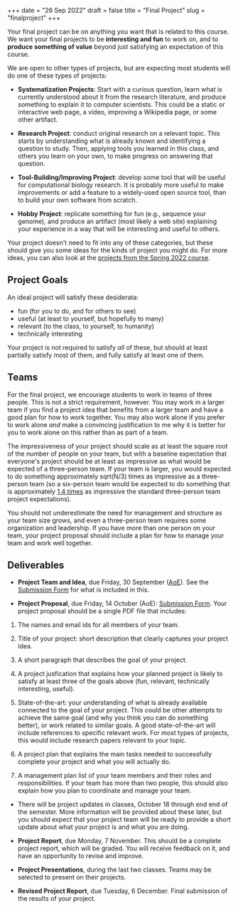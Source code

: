 +++
date = "26 Sep 2022"
draft = false
title = "Final Project"
slug = "finalproject"
+++

Your final project can be on anything you want that is related to this
course. We want your final projects to be **interesting and fun** to
work on, and to **produce something of value** beyond just satisfying
an expectation of this course.

We are open to other types of projects, but are expecting most
students will do one of these types of projects:

- **Systematization Projects**: Start with a curious question, learn
what is currently understood about it from the research literature,
and produce something to explain it to computer scientists. This could
be a static or interactive web page, a video, improving a Wikipedia
page, or some other artifact.

- **Research Project**: conduct original research on a relevant
    topic. This starts by understanding what is already known and
    identifying a question to study. Then, applying tools you learned
    in this class, and others you learn on your own, to make progress
    on answering that question.

- **Tool-Building/Improving Project**: develop some tool that will be
    useful for computational biology research. It is probably more
    useful to make improvements or add a feature to a widely-used open
    source tool, than to build your own software from scratch.

- **Hobby Project**: replicate something for fun (e.g., sequence your
genome), and produce an artifact (most likely a web site) explaining
your experience in a way that will be interesting and useful to
others.

Your project doesn't need to fit into any of these categories, but
these should give you some ideas for the kinds of project you might
do. For more ideas, you can also look at the [projects from the Spring
2022 course](https://computingbiology.github.io/s22/finalprojects/).

## Project Goals

An ideal project will satisfy these desiderata:

- fun (for you to do, and for others to see)
- useful (at least to yourself, but hopefully to many)
- relevant (to the class, to yourself, to humanity)
- technically interesting

Your project is not required to satisfy _all_ of these, but should at
least partially satisfy most of them, and fully satisfy at least one
of them.

## Teams

For the final project, we encourage students to work in teams of three
people. This is not a strict requirement, however. You may work in a
larger team if you find a project idea that benefits from a larger
team and have a good plan for how to work together. You may also work
alone if you prefer to work alone _and_ make a convincing
justification to me why it is better for you to work alone on this
rather than as part of a team.

The impressiveness of your project should scale as at least the square
root of the number of people on your team, but with a baseline
expectation that everyone's project should be at least as impressive
as what would be expected of a three-person team. If your team is
larger, you would expected to do something approximately sqrt(N/3)
times as impressive as a three-person team (so a six-person team would
be expected to do something that is approximately [1.4
times](https://www.wolframalpha.com/input?i=sqrt%286%2F3%29) as
impressive the standard three-person team project expectations).

You should not underestimate the need for management and structure as
your team size grows, and even a three-person team requires some
organization and leadership. If you have more than one person on your
team, your project proposal should include a plan for how to manage
your team and work well together.

## Deliverables

- **Project Team and Idea**, due Friday, 30 September ([AoE](https://en.wikipedia.org/wiki/Anywhere_on_Earth)). See the [Submission Form](https://forms.gle/bu5P7dMipRnnZEG49) for what is included in this.

- **Project Proposal**, due Friday, 14 October (AoE): [Submission Form](https://forms.gle/M77TrH653LzZo3Kn8). Your project proposal should be a single PDF file that includes:

1. The names and email ids for all members of your team.

2. Title of your project: short description that clearly captures your
project idea.

3. A short paragraph that describes the goal of your project.

4. A project jusfication that explains how your planned project is likely to satisfy at least three of the goals above (fun, relevant, technically interesting, useful).

5. State-of-the-art: your understanding of what is already available connected to the goal of your project. This could be other attempts to achieve the same goal (and why you think you can do something better), or work related to similar goals. A good state-of-the-art will include references to specific relevant work. For most types of projects, this would include research papers relevant to your topic.

6. A project plan that explains the main tasks needed to successfully complete your project and what you will actually do.

7. A management plan list of your team members and their roles and
responsibilities. If your team has more than two people, this should
also explain how you plan to coordinate and manage your team.

- There will be project updates in classes, October 18 through end end
  of the semester. More information will be provided about these
  later, but you should expect that your project team will be ready to
  provide a short update about what your project is and what you are
  doing.

- **Project Report**, due Monday, 7 November. This should be a
    complete project report, which will be graded. You will receive
    feedback on it, and have an opportunity to revise and improve.

- **Project Presentations**, during the last two classes. Teams may be
    selected to present on their projects.

- **Revised Project Report**, due Tuesday, 6 December. Final
    submission of the results of your project.

